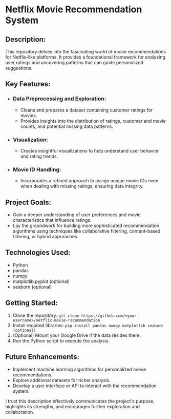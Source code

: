 # Netflix Movie Recommendation System 

## Description:

This repository delves into the fascinating world of movie recommendations for Netflix-like platforms. It provides a foundational framework for analyzing user ratings and uncovering patterns that can guide personalized suggestions.

## Key Features:

- ### Data Preprocessing and Exploration:
    - Cleans and prepares a dataset containing customer ratings for movies.
    - Provides insights into the distribution of ratings, customer and movie counts, and potential missing data patterns.
- ### Visualization:
    - Creates insightful visualizations to help understand user behavior and rating trends.
- ### Movie ID Handling:
    - Incorporates a refined approach to assign unique movie IDs even when dealing with missing ratings, ensuring data integrity.

## Project Goals:

- Gain a deeper understanding of user preferences and movie characteristics that influence ratings.
- Lay the groundwork for building more sophisticated recommendation algorithms using techniques like collaborative filtering, content-based filtering, or hybrid approaches.

## Technologies Used:

- Python
- pandas
- numpy
- matplotlib.pyplot (optional)
- seaborn (optional)

## Getting Started:

1. Clone the repository: `git clone https://github.com/<your-username>/netflix-movie-recommendation`
2. Install required libraries: `pip install pandas numpy matplotlib seaborn (optional)`
3. (Optional) Mount your Google Drive if the data resides there.
4. Run the Python script to execute the analysis.

## Future Enhancements:

- Implement machine learning algorithms for personalized movie recommendations.
- Explore additional datasets for richer analysis.
- Develop a user interface or API to interact with the recommendation system.

I trust this description effectively communicates the project's purpose, highlights its strengths, and encourages further exploration and collaboration.
